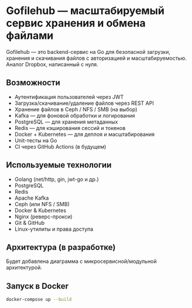 # Gofilehub — масштабируемый сервис хранения и обмена файлами

Gofilehub — это backend-сервис на Go для безопасной загрузки, хранения и скачивания файлов с авторизацией и масштабируемостью. Аналог Dropbox, написанный с нуля.

## Возможности

- Аутентификация пользователей через JWT
- Загрузка/скачивание/удаление файлов через REST API
- Хранение файлов в Ceph / NFS / SMB (на выбор)
- Kafka — для фоновой обработки и логирования
- PostgreSQL — для хранения метаданных
- Redis — для кэширования сессий и токенов
- Docker + Kubernetes — для деплоя и масштабирования
- Unit-тесты на Go
- CI через GitHub Actions (в будущем)

## Используемые технологии

- Golang (net/http, gin, jwt-go и др.)
- PostgreSQL
- Redis
- Apache Kafka
- Ceph (или NFS / SMB)
- Docker & Kubernetes
- Nginx (реверс-прокси)
- Git & GitHub
- Linux-утилиты и права доступа

## Архитектура (в разработке)

Будет добавлена диаграмма с микросервисной/модульной архитектурой.

## Запуск в Docker

```bash
docker-compose up --build
